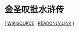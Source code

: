 # 金圣叹批水浒传

[ [WIKISOURCE](https://zh.wikisource.org/zh-hans/水浒传 (70回本))
| [READONLY.LINK](https://readonly.link/books/https://books.xieyuheng.com/金圣叹/水浒传/book.json) ]
